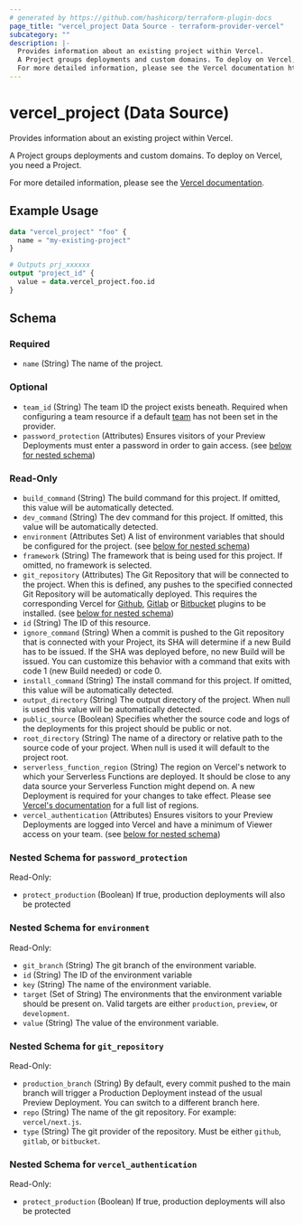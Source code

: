 ```yaml
---
# generated by https://github.com/hashicorp/terraform-plugin-docs
page_title: "vercel_project Data Source - terraform-provider-vercel"
subcategory: ""
description: |-
  Provides information about an existing project within Vercel.
  A Project groups deployments and custom domains. To deploy on Vercel, you need a Project.
  For more detailed information, please see the Vercel documentation https://vercel.com/docs/concepts/projects/overview.
---
```


# vercel_project (Data Source)

Provides information about an existing project within Vercel.

A Project groups deployments and custom domains. To deploy on Vercel, you need a Project.

For more detailed information, please see the [Vercel documentation](https://vercel.com/docs/concepts/projects/overview).

## Example Usage

```terraform
data "vercel_project" "foo" {
  name = "my-existing-project"
}

# Outputs prj_xxxxxx
output "project_id" {
  value = data.vercel_project.foo.id
}
```

<!-- schema generated by tfplugindocs -->
## Schema

### Required

- `name` (String) The name of the project.

### Optional

- `team_id` (String) The team ID the project exists beneath. Required when configuring a team resource if a default [team](/providers/vercel/vercel/latest/docs#team) has not been set in the provider.
- `password_protection` (Attributes) Ensures visitors of your Preview Deployments must enter a password in order to gain access. (see [below for nested schema](#nestedatt--password_protection))

### Read-Only

- `build_command` (String) The build command for this project. If omitted, this value will be automatically detected.
- `dev_command` (String) The dev command for this project. If omitted, this value will be automatically detected.
- `environment` (Attributes Set) A list of environment variables that should be configured for the project. (see [below for nested schema](#nestedatt--environment))
- `framework` (String) The framework that is being used for this project. If omitted, no framework is selected.
- `git_repository` (Attributes) The Git Repository that will be connected to the project. When this is defined, any pushes to the specified connected Git Repository will be automatically deployed. This requires the corresponding Vercel for [Github](https://vercel.com/docs/concepts/git/vercel-for-github), [Gitlab](https://vercel.com/docs/concepts/git/vercel-for-gitlab) or [Bitbucket](https://vercel.com/docs/concepts/git/vercel-for-bitbucket) plugins to be installed. (see [below for nested schema](#nestedatt--git_repository))
- `id` (String) The ID of this resource.
- `ignore_command` (String) When a commit is pushed to the Git repository that is connected with your Project, its SHA will determine if a new Build has to be issued. If the SHA was deployed before, no new Build will be issued. You can customize this behavior with a command that exits with code 1 (new Build needed) or code 0.
- `install_command` (String) The install command for this project. If omitted, this value will be automatically detected.
- `output_directory` (String) The output directory of the project. When null is used this value will be automatically detected.
- `public_source` (Boolean) Specifies whether the source code and logs of the deployments for this project should be public or not.
- `root_directory` (String) The name of a directory or relative path to the source code of your project. When null is used it will default to the project root.
- `serverless_function_region` (String) The region on Vercel's network to which your Serverless Functions are deployed. It should be close to any data source your Serverless Function might depend on. A new Deployment is required for your changes to take effect. Please see [Vercel's documentation](https://vercel.com/docs/concepts/edge-network/regions) for a full list of regions.
- `vercel_authentication` (Attributes) Ensures visitors to your Preview Deployments are logged into Vercel and have a minimum of Viewer access on your team. (see [below for nested schema](#nestedatt--vercel_authentication))

<a id="nestedatt--password_protection"></a>
### Nested Schema for `password_protection`

Read-Only:

- `protect_production` (Boolean) If true, production deployments will also be protected


<a id="nestedatt--environment"></a>
### Nested Schema for `environment`

Read-Only:

- `git_branch` (String) The git branch of the environment variable.
- `id` (String) The ID of the environment variable
- `key` (String) The name of the environment variable.
- `target` (Set of String) The environments that the environment variable should be present on. Valid targets are either `production`, `preview`, or `development`.
- `value` (String) The value of the environment variable.


<a id="nestedatt--git_repository"></a>
### Nested Schema for `git_repository`

Read-Only:

- `production_branch` (String) By default, every commit pushed to the main branch will trigger a Production Deployment instead of the usual Preview Deployment. You can switch to a different branch here.
- `repo` (String) The name of the git repository. For example: `vercel/next.js`.
- `type` (String) The git provider of the repository. Must be either `github`, `gitlab`, or `bitbucket`.


<a id="nestedatt--vercel_authentication"></a>
### Nested Schema for `vercel_authentication`

Read-Only:

- `protect_production` (Boolean) If true, production deployments will also be protected


